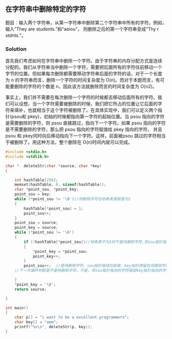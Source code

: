 ## 在字符串中删除特定的字符

题目：输入两个字符串，从第一字符串中删除第二个字符串中所有的字符。例如，输入”They are students.”和”aeiou”， 则删除之后的第一个字符串变成”Thy r stdnts.”。



### Solution

首先我们考虑如何在字符串中删除一个字符。由于字符串的内存分配方式是连续 分配的。我们从字符串当中删除一个字符，需要把后面所有的字符往前移动一个 字节的位置。但如果每次删除都需要移动字符串后面的字符的话，对于一个长度 为 n 的字符串而言，删除一个字符的时间复杂度为 O(n)。而对于本题而言，有可 能要删除的字符的个数是 n，因此该方法就删除而言的时间复杂度为 O(n2)。

事实上，我们并不需要在每次删除一个字符的时候都去移动后面所有的字符。我 们可以设想，当一个字符需要被删除的时候，我们把它所占的位置让它后面的字 符来填补，也就相当于这个字符被删除了。在具体实现中，我们可以定义两个指 针(psou和 pkey)，初始的时候都指向第一字符的起始位置。当 psou 指向的字符是需要删除的字符，则 psou 直接跳过，指向下一个字符。如果 psou 指向的字符是不需要删除的字符，那么把 psou 指向的字符赋值给 pkey 指向的字符， 并且 psou 和 pkey同时向后移动指向下一个字符。这样，前面被psou 跳过的字符相当于被删除了。用这种方法，整个删除在 O(n)时间内就可以完成。



```c++
#include <stdio.h>
#include <stdlib.h>

char *  deleteStr(char *source, char *key)
{

    int hashTable[256];
    memset(hashTable, 0, sizeof(hashTable));
    char *point_sou, *point_key;
    point_sou = key;
    while (*point_sou != '\0')//待删除字符在哈希表里赋值为1
    {
        hashTable[*point_sou] = 1;
        point_sou++;
    }
    point_sou = source;
    point_key = source;
    while (*point_sou != '\0')
    {
        if (!hashTable[*point_sou])//哈希表不为1时不是待删除字符,将sou指针指向的字符赋给key指针指向的字符，将两指针同时向后移
        {
            *point_key = *point_sou;
            point_key++;
        }
        point_sou++;  //是待删除字符，sou指针继续向前移，key指针停留在待删除字符前
    //下一次循环判断是不是待删除字符，不是，将sou指针指向的字符赋给key指针指向的字符，souce也就相当于删除了前面的字符

    }
    *point_key = '\0';
    return source;

}

int main()
{
    char p[] = "i want to be a excellent programmers";
    char key[] = "aem";
    printf("%s\n", deleteStr(p, key));
}
```



```

```

